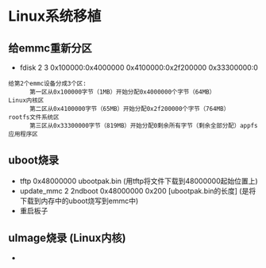 # Linux系统移植
## 给emmc重新分区
- fdisk 2 3 0x100000:0x4000000 0x4100000:0x2f200000 0x33300000:0
``` 
给第2个emmc设备分成3个区:
      第一区从0x100000字节（1MB）开始分配0x4000000个字节（64MB）        Linux内核区
      第二区从0x4100000字节（65MB）开始分配0x2f200000个字节（764MB）    rootfs文件系统区
      第三区从0x33300000字节（819MB）开始分配0剩余所有字节（剩余全部分配）appfs应用程序区
```
## uboot烧录
- tftp 0x48000000 ubootpak.bin (用tftp将文件下载到48000000起始位置上)
- update_mmc 2 2ndboot 0x48000000 0x200 [ubootpak.bin的长度] (是将下载到内存中的uboot烧写到emmc中)
- 重启板子

## uImage烧录 (Linux内核)
- 
